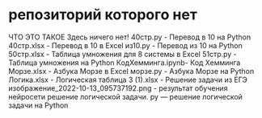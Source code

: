 # репозиторий которого нет
ЧТО ЭТО ТАКОЕ
Здесь ничего нет!
40стр.py - Перевод в 10 на Python
40стр.xlsx - Перевод в 10 в Excel
из10.py - Перевод из 10 на Python
50стр.xlsx - Таблица умножения для 8 системы в Excel
51стр.py - Таблица умножения на Python
КодХемминга.ipynb- Код Хемминга
Морзе.xlsx - Азбука Морзе в Excel
морзе.py - Азбука Морзе на Python
Логика.xlsx - Логическая таблица
3 (1).xlsx - Решение задачи из ЕГЭ
изображение_2022-10-13_095737192.png - результат обучения нейросети
решение логической задачи. py — решение логической задачи на Python
